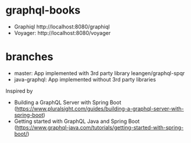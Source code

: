 # graphql-books

* Graphiql http://localhost:8080/graphiql
* Voyager: http://localhost:8080/voyager

# branches

* master: App implemented with 3rd party library leangen/graphql-spqr
* java-graphql: App implemented without 3rd party libraries

Inspired by 

* Building a GraphQL Server with Spring Boot (https://www.pluralsight.com/guides/building-a-graphql-server-with-spring-boot)
* Getting started with GraphQL Java and Spring Boot (https://www.graphql-java.com/tutorials/getting-started-with-spring-boot/)
